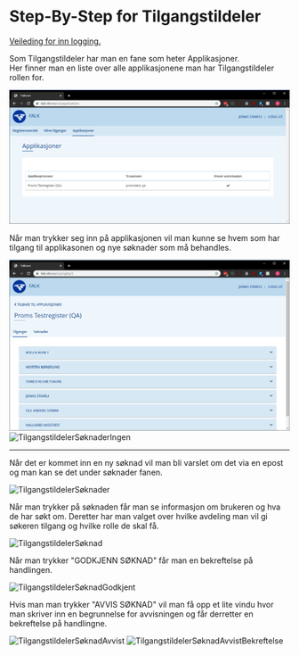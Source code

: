 # Step-By-Step for Tilgangstildeler

[Veileding for inn logging.](LoggInn.md)

Som Tilgangstildeler har man en fane som heter Applikasjoner.  
Her finner man en liste over alle applikasjonene man har Tilgangstildeler rollen for.

![TilgangstildelerApplikasjoner](img/TilgangstildelerApplikasjoner.PNG)

Når man trykker seg inn på applikasjonen vil man kunne se hvem som har tilgang til applikasonen og nye søknader som må behandles.

![TilgangstildelerTilganger](img/TilgangstildelerTilganger.PNG)
![TilgangstildelerSøknaderIngen](img/TilgangstildelerSøknaderIngen.PNG)

---

Når det er kommet inn en ny søknad vil man bli varslet om det via en epost og man kan se det under søknader fanen.

![TilgangstildelerSøknader](img/TilgangstildelerSøknader.PNG)

Når man trykker på søknaden får man se informasjon om brukeren og hva de har søkt om.
Deretter har man valget over hvilke avdeling man vil gi søkeren tilgang og hvilke rolle de skal få.

![TilgangstildelerSøknad](img/TilgangstildelerSøknad.PNG)

Når man trykker "GODKJENN SØKNAD" får man en bekreftelse på handlingen.

![TilgangstildelerSøknadGodkjent](img/TilgangstildelerSøknadGodkjent.PNG)

Hvis man man trykker "AVVIS SØKNAD" vil man få opp et lite vindu hvor man skriver inn en begrunnelse for avvisningen og får derretter en bekreftelse på handlingne.

![TilgangstildelerSøknadAvvist](img/TilgangstildelerSøknadAvvist.PNG)
![TilgangstildelerSøknadAvvistBekreftelse](img/TilgangstildelerSøknadAvvistBekreftelse.PNG)

